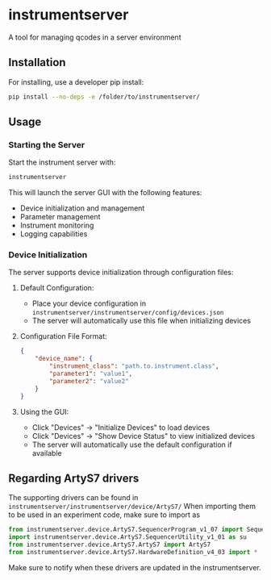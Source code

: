 # instrumentserver

A tool for managing qcodes in a server environment

## Installation

For installing, use a developer pip install:
```bash
pip install --no-deps -e /folder/to/instrumentserver/
```

## Usage

### Starting the Server

Start the instrument server with:
```bash
instrumentserver
```

This will launch the server GUI with the following features:
- Device initialization and management
- Parameter management
- Instrument monitoring
- Logging capabilities

### Device Initialization

The server supports device initialization through configuration files:

1. Default Configuration:
   - Place your device configuration in `instrumentserver/instrumentserver/config/devices.json`
   - The server will automatically use this file when initializing devices

2. Configuration File Format:
   ```json
   {
       "device_name": {
           "instrument_class": "path.to.instrument.class",
           "parameter1": "value1",
           "parameter2": "value2"
       }
   }
   ```

3. Using the GUI:
   - Click "Devices" → "Initialize Devices" to load devices
   - Click "Devices" → "Show Device Status" to view initialized devices
   - The server will automatically use the default configuration if available


## Regarding ArtyS7 drivers

The supporting drivers can be found in `instrumentserver/instrumentserver/device/ArtyS7/`
When importing them to be used in an experiment code, make sure to import as

```python
from instrumentserver.device.ArtyS7.SequencerProgram_v1_07 import SequencerProgram, reg
import instrumentserver.device.ArtyS7.SequencerUtility_v1_01 as su
from instrumentserver.device.ArtyS7.ArtyS7 import ArtyS7
from instrumentserver.device.ArtyS7.HardwareDefinition_v4_03 import *
```

Make sure to notify when these drivers are updated in the instrumentserver.
